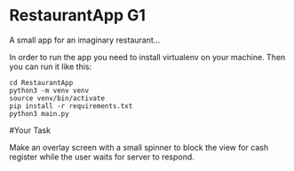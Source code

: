 # RestaurantApp G1

A small app for an imaginary restaurant...

In order to run the app you need to install virtualenv on your machine. Then you can run it like this:

```
cd RestaurantApp
python3 -m venv venv
source venv/bin/activate
pip install -r requirements.txt
python3 main.py
```


#Your Task

Make an overlay screen with a small spinner to block the view for cash register
while the user waits for server to respond.
